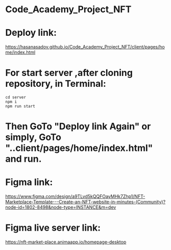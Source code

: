 # Code_Academy_Project_NFT

# Deploy link:
https://hasanasadov.github.io/Code_Academy_Project_NFT/client/pages/home/index.html


# For start server ,after cloning repository, in Terminal:
    cd server
    npm i
    npm run start
# Then GoTo "Deploy link Again" or simply, GoTo "..client/pages/home/index.html" and run.


# Figma link:
https://www.figma.com/design/a9TLvd5kQQFOayMHk7Zhp1/NFT-Marketplace-Template---Create-an-NFT-website-in-minutes-(Community)?node-id=1802-8498&node-type=INSTANCE&m=dev


# Figma live server link:
https://nft-market-place.animaapp.io/homepage-desktop

